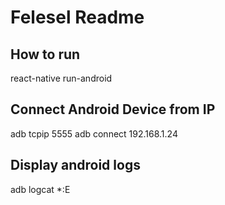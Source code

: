 # Felesel Readme

## How to run
react-native run-android

## Connect Android Device from IP
adb tcpip 5555
adb connect 192.168.1.24

## Display android logs
adb logcat *:E